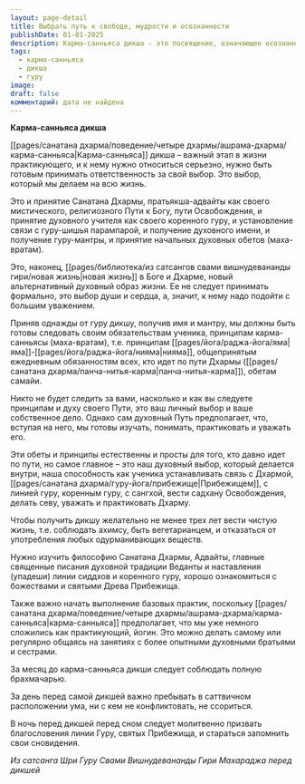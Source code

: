 ```yaml
---
layout: page-detail
title: Выбрать путь к свободе, мудрости и осознанности
publishDate: 01-01-2025
description: Карма-санньяса дикша - это посвящение, означающее осознанный выбор духовного пути, принятие Санатана Дхармы, установление связи с гуру и линией передачи, получение духовного имени и мантры. Дикша очищает карму, дарует божественную мудрость, требует соблюдения обетов (яма-нияма, панча-нитья-карма), чистой жизни, служения, регулярной практики и глубокого уважения к традиции. Это шаг к новой жизни в Дхарме и Боге, требующий зрелости, ответственности и внутренней готовности
tags:
  - карма-санньяса
  - дикша
  - гуру
image: 
draft: false
комментарий: дата не найдена
---
```


**Карма-санньяса дикша**

[[pages/санатана дхарма/поведение/четыре дхармы/ашрама-дхарма/карма-санньяса|Карма-санньяса]] дикша – важный этап в жизни практикующего, и к нему нужно относиться серьезно, нужно быть готовым принимать ответственность за свой выбор. Это выбор, который мы делаем на всю жизнь. 

Это и принятие Санатана Дхармы, пратьякша-адвайты как своего мистического, религиозного Пути к Богу, пути Освобождения, и принятие духовного учителя как своего коренного гуру, и установление связи с гуру-шишья парампарой, и получение духовного имени, и получение гуру-мантры, и принятие начальных духовных обетов (маха-вратам). 

Это, наконец, [[pages/библиотека/из сатсангов свами вишнудевананды гири/новая жизнь|новая жизнь]] в Боге и Дхарме, новый альтернативный духовный образ жизни. Ее не следует принимать формально, это выбор души и сердца, а, значит, к нему надо подойти с большим уважением. 

Приняв однажды от гуру дикшу, получив имя и мантру, мы должны быть готовы следовать своим обязательствам ученика, принципам карма-санньясы (маха-вратам), т.е. принципам [[pages/йога/раджа-йога/яма|яма]]-[[pages/йога/раджа-йога/нияма|нияма]], общепринятым ежедневным обязанностям всех, кто идет по пути Дхармы ([[pages/санатана дхарма/панча-нитья-карма|панча-нитья-карма]]), обетам самайи. 

Никто не будет следить за вами, насколько и как вы следуете принципам и духу своего Пути, это ваш личный выбор и ваше собственное дело. Однако сам духовный Путь предполагает, что, вступая на него, мы готовы изучать, понимать, практиковать и уважать его. 

Эти обеты и принципы естественны и просты для того, кто давно идет по пути, но самое главное – это наш духовный выбор, который делается внутри, наша способность как ученика устанавливать связь с Дхармой, [[pages/санатана дхарма/гуру-йога/прибежище|Прибежищем]], с линией гуру, коренным гуру, с сангхой, вести садхану Освобождения, делать севу, уважать и практиковать Дхарму. 

Чтобы получить дикшу желательно не менее трех лет вести чистую жизнь, т.е. соблюдать ахимсу, быть вегетарианцем, и отказаться от употребления любых одурманивающих веществ. 

Нужно изучить философию Санатана Дхармы, Адвайты, главные священные писания духовной традиции Веданты и наставления (упадеши) линии сиддхов и коренного гуру, хорошо ознакомиться с божествами и святыми Древа Прибежища. 

Также важно начать выполнение базовых практик, поскольку [[pages/санатана дхарма/поведение/четыре дхармы/ашрама-дхарма/карма-санньяса|карма-санньяса]] предполагает, что мы уже немного сложились как практикующий, йогин. Это можно делать самому или регулярно общаясь на занятиях с более опытными духовными братьями и сестрами. 

За месяц до карма-санньяса дикши следует соблюдать полную брахмачарью. 

За день перед самой дикшей важно пребывать в саттвичном расположении ума, ни с кем не конфликтовать, не ссориться. 

В ночь перед дикшей перед сном следует молитвенно призвать благословения линии Гуру, святых Прибежища, и стараться запомнить свои сновидения. 

*Из сатсанга Шри Гуру Свами Вишнудевананды Гири Махараджа перед дикшей*
